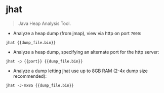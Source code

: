 # jhat

> Java Heap Analysis Tool.

- Analyze a heap dump (from jmap), view via http on port `7000`:

`jhat {{dump_file.bin}}`

- Analyze a heap dump, specifying an alternate port for the http server:

`jhat -p {{port}} {{dump_file.bin}}`

- Analyze a dump letting jhat use up to 8GB RAM (2-4x dump size recommended):

`jhat -J-mx8G {{dump_file.bin}}`
